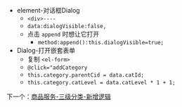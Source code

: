 - element-对话框Dialog
	- `<div>----`
	- `data:dialogVisible:false,`
	- 点击 `append` 时想让它打开
		- `method:append():this.dialogVisible=true;`
- Dialog-打开嵌套表单
	- 复制 `<el-form>`
	- `@click="addCategory`
	- `this.category.parentCid = data.catId;`
	- `this.category.catLevel = data.catLevel * 1 + 1;`

下一个：[商品服务-三级分类-新增逻辑](商品服务-三级分类-新增逻辑.md)